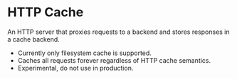 # HTTP Cache

An HTTP server that proxies requests to a backend and stores responses in a cache backend.

- Currently only filesystem cache is supported.
- Caches all requests forever regardless of HTTP cache semantics.
- Experimental, do not use in production.
